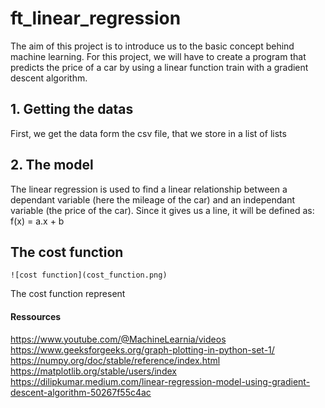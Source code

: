 # ft_linear_regression
The aim of this project is to introduce us to the basic concept behind machine learning. For this project, we will have to create a program that predicts the price of a car by using a linear function train with a gradient descent algorithm.

## 1. Getting the datas

First, we get the data form the csv file, that we store in a list of lists

## 2. The model

The linear regression is used to find a linear relationship between a dependant variable (here the mileage of the car) and an independant variable (the price of the car). Since it gives us a line, it will be defined as:
	f(x) = a.x + b

## The cost function

	![cost function](cost_function.png)
The cost function represent



#### Ressources

https://www.youtube.com/@MachineLearnia/videos
https://www.geeksforgeeks.org/graph-plotting-in-python-set-1/
https://numpy.org/doc/stable/reference/index.html
https://matplotlib.org/stable/users/index
https://dilipkumar.medium.com/linear-regression-model-using-gradient-descent-algorithm-50267f55c4ac